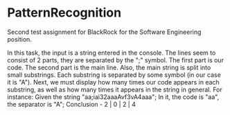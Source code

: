 # PatternRecognition
 Second test assignment for BlackRock for the Software Engineering position.

In this task, the input is a string entered in the console. The lines seem to consist of 2 parts, they are separated by the ";" symbol. The first part is our code. The second part
is the main line. Also, the main string is split into small substrings. Each substring is separated by some symbol (in our case it is "A"). Next, we must display how many times
our code appears in each substring, as well as how many times it appears in the string in general.
For instance:
Given the string "aa;iai32aaaAvf3vA4aaa";
In it, the code is "aa", the separator is "A";
Conclusion - 2 | 0 | 2 | 4
